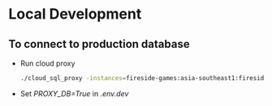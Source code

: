 # Local Development

## To connect to production database

- Run cloud proxy

    ```bash
    ./cloud_sql_proxy -instances=fireside-games:asia-southeast1:fireside-games-db=tcp:5432
    ```
- Set *PROXY_DB=True* in *.env.dev*
